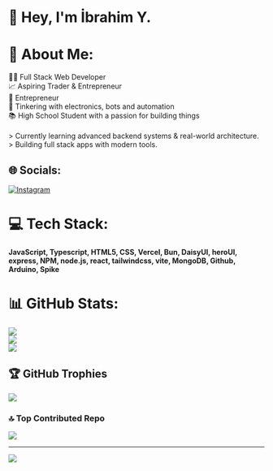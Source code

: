 # 👋 Hey, I'm İbrahim Y.

# 💫 About Me:
👨‍💻 Full Stack Web Developer<br>📈 Aspiring Trader & Entrepreneur <br>🚀 Entrepreneur <br>🔌 Tinkering with electronics, bots and automation<br>📚 High School Student with a passion for building things<br><br> > Currently learning advanced backend systems & real-world architecture.<br> > Building full stack apps with modern tools.


## 🌐 Socials:
[![Instagram](https://img.shields.io/badge/Instagram-%23E4405F.svg?logo=Instagram&logoColor=white)](https://instagram.com/softyyagmur)
# 💻 Tech Stack:
**JavaScript, Typescript,  HTML5, CSS, Vercel, Bun, DaisyUI, heroUI, express, NPM, node.js, react, tailwindcss, vite, MongoDB, Github, Arduino, Spike**
# 📊 GitHub Stats:
![](https://github-readme-stats.vercel.app/api?username=softyagmur&theme=dark&hide_border=false&include_all_commits=false&count_private=false)<br/>
![](https://github-readme-streak-stats.herokuapp.com/?user=softyagmur&theme=dark&hide_border=false)<br/>
![](https://github-readme-stats.vercel.app/api/top-langs/?username=softyagmur&theme=dark&hide_border=false&include_all_commits=false&count_private=false&layout=compact)

## 🏆 GitHub Trophies
![](https://github-profile-trophy.vercel.app/?username=lourityy&theme=radical&no-frame=false&no-bg=false&margin-w=4)

### 🔝 Top Contributed Repo
![](https://github-contributor-stats.vercel.app/api?username=softyagmur&limit=5&theme=dark&combine_all_yearly_contributions=true)

---
[![](https://visitcount.itsvg.in/api?id=softyagmur&icon=0&color=0)](https://visitcount.itsvg.in)
